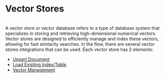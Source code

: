 # Vector Stores

\
A vector store or vector database refers to a type of database system that specializes in storing and retrieving high-dimensional numerical vectors. Vector stores are designed to efficiently manage and index these vectors, allowing for fast similarity searches. In the flow, there are several vector stores integrations that can be used. Each vector store has 2 elements:

* ​​​[Upsert Document](../use-cases/web-scrape-qna.md)
* ​[Load Existing Index/Table​](../use-cases/web-scrape-qna.md)
* [Vector Management](../vector-management.md)

